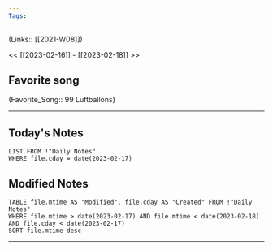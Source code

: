 ```yaml
---
Tags:
---
```

(Links:: [[2021-W08]])

<< [[2023-02-16]] - [[2023-02-18]] >>
## Favorite song
(Favorite_Song:: 99 Luftballons)
___
## Today's Notes
```dataview
LIST FROM !"Daily Notes"
WHERE file.cday = date(2023-02-17)
```
## Modified Notes
```dataview
TABLE file.mtime AS "Modified", file.cday AS "Created" FROM !"Daily Notes" 
WHERE file.mtime > date(2023-02-17) AND file.mtime < date(2023-02-18) AND file.cday < date(2023-02-17)
SORT file.mtime desc
```
___

